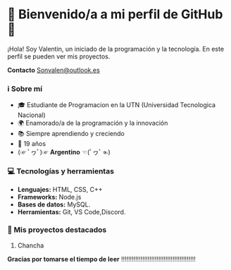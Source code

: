# 🌟 Bienvenido/a a mi perfil de GitHub 🌟

¡Hola! Soy Valentin, un iniciado de la programación y la tecnología. En este perfil se pueden ver mis proyectos. 

**Contacto**
Sonvalen@outlook.es

### ℹ️ Sobre mí

- 🎓 Estudiante de Programacion en la UTN (Universidad Tecnologica Nacional)
- 🌍 Enamorado/a de la programación y la innovación
- 📚 Siempre aprendiendo y creciendo
- 🎂 19 años
- (☞ ﾟヮﾟ)☞   **Argentino**  ☜(ﾟヮﾟ☜)

### 💻 Tecnologías y herramientas

- **Lenguajes:** HTML, CSS, C++
- **Frameworks:** Node.js
- **Bases de datos:** MySQL.
- **Herramientas:** Git, VS Code,Discord.

### 🚀 Mis proyectos destacados

1. Chancha

**Gracias por tomarse el tiempo de leer**
!!!!!!!!!!!!!!!!!!!!!!!!!!!!!!!!!!!!!!!!!!
